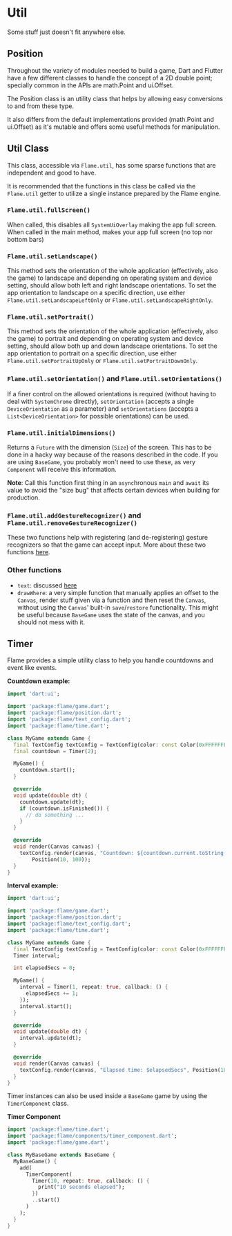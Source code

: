 # Util

Some stuff just doesn't fit anywhere else.

## Position

Throughout the variety of modules needed to build a game, Dart and Flutter have a few different classes to handle the concept of a 2D double point; specially common in the APIs are math.Point and ui.Offset.

The Position class is an utility class that helps by allowing easy conversions to and from these type.

It also differs from the default implementations provided (math.Point and ui.Offset) as it's mutable and offers some useful methods for manipulation.

## Util Class

This class, accessible via `Flame.util`, has some sparse functions that are independent and good to have.

It is recommended that the functions in this class be called via the `Flame.util` getter to utilize a single instance prepared by the Flame engine.

### `Flame.util.fullScreen()`

When called, this disables all `SystemUiOverlay` making the app full screen.
When called in the main method, makes your app full screen (no top nor bottom bars)

### `Flame.util.setLandscape()`

This method sets the orientation of the whole application (effectively, also the game) to landscape and depending on operating system and device setting, should allow both left and right landscape orientations. To set the app orientation to landscape on a specific direction, use either `Flame.util.setLandscapeLeftOnly` or `Flame.util.setLandscapeRightOnly`.

### `Flame.util.setPortrait()`

This method sets the orientation of the whole application (effectively, also the game) to portrait and depending on operating system and device setting, should allow both up and down landscape orientations. To set the app orientation to portrait on a specific direction, use either `Flame.util.setPortraitUpOnly` or `Flame.util.setPortraitDownOnly`.

### `Flame.util.setOrientation()` and `Flame.util.setOrientations()`

If a finer control on the allowed orientations is required (without having to deal with `SystemChrome` directly), `setOrientation` (accepts a single `DeviceOrientation` as a parameter) and `setOrientations` (accepts a `List<DeviceOrientation>` for possible orientations) can be used.

### `Flame.util.initialDimensions()`

Returns a `Future` with the dimension (`Size`) of the screen. This has to be done in a hacky way because of the reasons described in the code. If you are using `BaseGame`, you probably won't need to use these, as very `Component` will receive this information.

**Note**: Call this function first thing in an `async`hronous `main` and `await` its value to avoid the "size bug" that affects certain devices when building for production.

### `Flame.util.addGestureRecognizer()` and `Flame.util.removeGestureRecognizer()`

These two functions help with registering (and de-registering) gesture recognizers so that the game can accept input. More about these two functions [here](/doc/input.md#Input).

### Other functions

* `text`: discussed [here](/doc/text.md)
* `drawWhere`: a very simple function that manually applies an offset to the `Canvas`, render stuff given via a function and then reset the `Canvas`, without using the `Canvas`' built-in `save`/`restore` functionality. This might be useful because `BaseGame` uses the state of the canvas, and you should not mess with it.
 
## Timer

Flame provides a simple utility class to help you handle countdowns and event like events.

__Countdown example:__

```dart
import 'dart:ui';

import 'package:flame/game.dart';
import 'package:flame/position.dart';
import 'package:flame/text_config.dart';
import 'package:flame/time.dart';

class MyGame extends Game {
  final TextConfig textConfig = TextConfig(color: const Color(0xFFFFFFFF));
  final countdown = Timer(2);

  MyGame() {
    countdown.start();
  }

  @override
  void update(double dt) {
    countdown.update(dt);
    if (countdown.isFinished()) {
      // do something ...
    }
  }

  @override
  void render(Canvas canvas) {
    textConfig.render(canvas, "Countdown: ${countdown.current.toString()}",
        Position(10, 100));
  }
}

```

__Interval example:__

```dart
import 'dart:ui';

import 'package:flame/game.dart';
import 'package:flame/position.dart';
import 'package:flame/text_config.dart';
import 'package:flame/time.dart';

class MyGame extends Game {
  final TextConfig textConfig = TextConfig(color: const Color(0xFFFFFFFF));
  Timer interval;

  int elapsedSecs = 0;

  MyGame() {
    interval = Timer(1, repeat: true, callback: () {
      elapsedSecs += 1;
    });
    interval.start();
  }

  @override
  void update(double dt) {
    interval.update(dt);
  }

  @override
  void render(Canvas canvas) {
    textConfig.render(canvas, "Elapsed time: $elapsedSecs", Position(10, 150));
  }
}

```

Timer instances can also be used inside a `BaseGame` game by using the `TimerComponent` class.

__Timer Component__

```dart
import 'package:flame/time.dart';
import 'package:flame/components/timer_component.dart';
import 'package:flame/game.dart';

class MyBaseGame extends BaseGame {
  MyBaseGame() {
    add(
      TimerComponent(
        Timer(10, repeat: true, callback: () {
          print("10 seconds elapsed");
        })
        ..start()
      )
    );
  }
}
```
